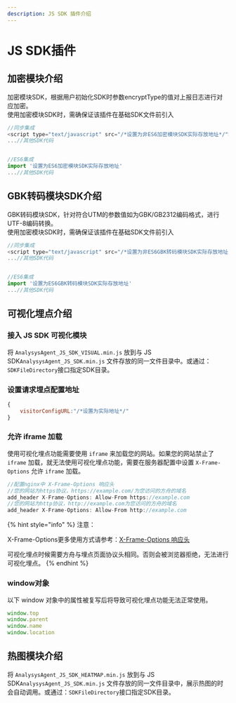 ```yaml
---
description: JS SDK 插件介绍
---
```


# JS SDK插件

## 加密模块介绍

加密模块SDK，根据用户初始化SDK时参数encryptType的值对上报日志进行对应加密。  
使用加密模块SDK时，需确保证该插件在基础SDK文件前引入

```javascript
//同步集成
<script type="text/javascript" src="/*设置为非ES6加密模块SDK实际存放地址*/"></script>
...//其他SDK代码


//ES6集成
import '设置为ES6加密模块SDK实际存放地址'
...//其他SDK代码
```

## GBK转码模块SDK介绍

GBK转码模块SDK，针对符合UTM的参数值如为GBK/GB2312编码格式，进行UTF-8编码转换。  
使用加密模块SDK时，需确保证该插件在基础SDK文件前引入

```javascript
//同步集成
<script type="text/javascript" src="/*设置为非ES6GBK转码模块SDK实际存放地址*/"></script>
...//其他SDK代码


//ES6集成
import '设置为ES6GBK转码模块SDK实际存放地址'
...//其他SDK代码
```

## 可视化埋点介绍

### 接入 JS SDK 可视化模块

将 `AnalysysAgent_JS_SDK_VISUAL.min.js` 放到与 JS SDK`AnalysysAgent_JS_SDK.min.js` 文件存放的同一文件目录中。或通过：`SDKFileDirectory`接口指定SDK目录。

### 设置请求埋点配置地址

```javascript
{
    visitorConfigURL:"/*设置为实际地址*/"
}
```

### 允许 iframe 加载

使用可视化埋点功能需要使用 `iframe` 来加载您的网站。如果您的网站禁止了 `iframe` 加载，就无法使用可视化埋点功能，需要在服务器配置中设置 `X-Frame-Options` 允许 `iframe` 加载。

```javascript
//配置nginx中 X-Frame-Options 响应头
//您的网站为https协议，https://example.com/为您访问的方舟的域名
add_header X-Frame-Options: Allow-From https://example.com
//您的网站为http协议，http://example.com为您访问的方舟的域名
add_header X-Frame-Options: Allow-From http://example.com
```

{% hint style="info" %}
注意：

X-Frame-Options更多使用方式请参考：[X-Frame-Options 响应头](https://developer.mozilla.org/zh-CN/docs/Web/HTTP/X-Frame-Options)

可视化埋点时候需要方舟与埋点页面协议头相同。否则会被浏览器拒绝，无法进行可视化埋点。
{% endhint %}



### window对象

以下 window 对象中的属性被复写后将导致可视化埋点功能无法正常使用。

```javascript
window.top
window.parent
window.name
window.location
```

## 热图模块介绍

将 `AnalysysAgent_JS_SDK_HEATMAP.min.js` 放到与 JS SDK`AnalysysAgent_JS_SDK.min.js` 文件存放的同一文件目录中，展示热图的时会自动调用。或通过：`SDKFileDirectory`接口指定SDK目录。

